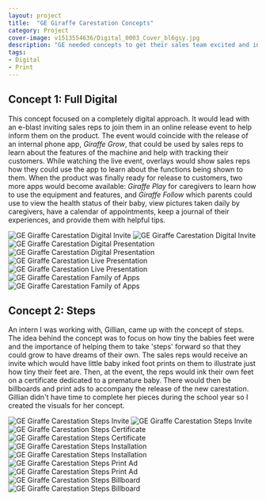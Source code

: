 ```yaml
---
layout: project
title:  "GE Giraffe Carestation Concepts"
category: Project
cover-image: v1513554636/Digital_0003_Cover_bl6gsy.jpg
description: "GE needed concepts to get their sales team excited and informed about the release of their new Giraffe Carestation, which is an incubator unit for premature born babies."
tags:
- Digital
- Print
---
```


<div class="grid-2_full fade-me">
  <h2 class="full-width">Concept 1: Full Digital</h2>
  <p>This concept focused on a completely digital approach. It would lead with an e-blast inviting sales reps to join them in an online release event to help inform them on the product. The event would coincide with the release of an internal phone app, <em>Giraffe Grow</em>, that could be used by sales reps to learn about the features of the machine and help with tracking their customers. While watching the live event, overlays would show sales reps how they could use the app to learn about the functions being shown to them. When the product was finally ready for release to customers, two more apps would become available: <em>Giraffe Play</em> for caregivers to learn how to use the equipment and features, and <em>Giraffe Follow</em> which parents could use to view the health status of their baby, view pictures taken daily by caregivers, have a calendar of appointments, keep a journal of their experiences, and provide them with helpful tips.</p>
</div>

<div class="grid-2_full fade-me box-shadow-light">
  <img class="lazyload" alt="GE Giraffe Carestation Digital Invite"
  src="https://res.cloudinary.com/iambramer/image/upload/e_blur:600,dpr_auto,f_auto,q_80,w_100/v1513121956/Digital_0001_Email_aczyla.jpg" data-srcset="https://res.cloudinary.com/iambramer/image/upload/dpr_auto,f_auto,q_auto,w_1600/v1513121956/Digital_0001_Email_aczyla.jpg 1900w,
  https://res.cloudinary.com/iambramer/image/upload/dpr_auto,f_auto,q_auto,w_1200/v1513121956/Digital_0001_Email_aczyla.jpg 1400w,
  https://res.cloudinary.com/iambramer/image/upload/dpr_auto,f_auto,q_auto,w_800/v1513121956/Digital_0001_Email_aczyla.jpg 1000w,
  https://res.cloudinary.com/iambramer/image/upload/dpr_auto,f_auto,q_auto,w_400/v1513121956/Digital_0001_Email_aczyla.jpg 400w">
    <noscript>
    <img alt="GE Giraffe Carestation Digital Invite"
      src="https://res.cloudinary.com/iambramer/image/upload/dpr_auto,f_auto,q_auto,w_1600/v1513121956/Digital_0001_Email_aczyla.jpg"
      srcset="https://res.cloudinary.com/iambramer/image/upload/dpr_auto,f_auto,q_auto,w_1600/v1513121956/Digital_0001_Email_aczyla.jpg 1900w,
      https://res.cloudinary.com/iambramer/image/upload/dpr_auto,f_auto,q_auto,w_1200/v1513121956/Digital_0001_Email_aczyla.jpg 1400w,
      https://res.cloudinary.com/iambramer/image/upload/dpr_auto,f_auto,q_auto,w_800/v1513121956/Digital_0001_Email_aczyla.jpg 1000w,
      https://res.cloudinary.com/iambramer/image/upload/dpr_auto,f_auto,q_auto,w_400/v1513121956/Digital_0001_Email_aczyla.jpg 400w">
    </noscript>
</div>

<div class="grid-2_full fade-me box-shadow-light">
  <img class="lazyload" alt="GE Giraffe Carestation Digital Presentation"
  src="https://res.cloudinary.com/iambramer/image/upload/e_blur:600,dpr_auto,f_auto,q_80,w_100/v1513121956/Digital_0000_Main_Screen_cmepxt.jpg" data-srcset="https://res.cloudinary.com/iambramer/image/upload/dpr_auto,f_auto,q_auto,w_1600/v1513121956/Digital_0000_Main_Screen_cmepxt.jpg 1900w,
  https://res.cloudinary.com/iambramer/image/upload/dpr_auto,f_auto,q_auto,w_1200/v1513121956/Digital_0000_Main_Screen_cmepxt.jpg 1400w,
  https://res.cloudinary.com/iambramer/image/upload/dpr_auto,f_auto,q_auto,w_800/v1513121956/Digital_0000_Main_Screen_cmepxt.jpg 1000w,
  https://res.cloudinary.com/iambramer/image/upload/dpr_auto,f_auto,q_auto,w_400/v1513121956/Digital_0000_Main_Screen_cmepxt.jpg 400w">
    <noscript>
    <img alt="GE Giraffe Carestation Digital Presentation"
      src="https://res.cloudinary.com/iambramer/image/upload/dpr_auto,f_auto,q_auto,w_1600/v1513121956/Digital_0000_Main_Screen_cmepxt.jpg"
      srcset="https://res.cloudinary.com/iambramer/image/upload/dpr_auto,f_auto,q_auto,w_1600/v1513121956/Digital_0000_Main_Screen_cmepxt.jpg 1900w,
      https://res.cloudinary.com/iambramer/image/upload/dpr_auto,f_auto,q_auto,w_1200/v1513121956/Digital_0000_Main_Screen_cmepxt.jpg 1400w,
      https://res.cloudinary.com/iambramer/image/upload/dpr_auto,f_auto,q_auto,w_800/v1513121956/Digital_0000_Main_Screen_cmepxt.jpg 1000w,
      https://res.cloudinary.com/iambramer/image/upload/dpr_auto,f_auto,q_auto,w_400/v1513121956/Digital_0000_Main_Screen_cmepxt.jpg 400w">
    </noscript>
</div>

<div class="grid-2_full fade-me box-shadow-light">
  <img class="lazyload" alt="GE Giraffe Carestation Live Presentation"
  src="https://res.cloudinary.com/iambramer/image/upload/e_blur:600,dpr_auto,f_auto,q_80,w_100/v1513121956/Digital_0002_Training_u1jkdq.jpg" data-srcset="https://res.cloudinary.com/iambramer/image/upload/dpr_auto,f_auto,q_auto,w_1600/v1513121956/Digital_0002_Training_u1jkdq.jpg 1900w,
  https://res.cloudinary.com/iambramer/image/upload/dpr_auto,f_auto,q_auto,w_1200/v1513121956/Digital_0002_Training_u1jkdq.jpg 1400w,
  https://res.cloudinary.com/iambramer/image/upload/dpr_auto,f_auto,q_auto,w_800/v1513121956/Digital_0002_Training_u1jkdq.jpg 1000w,
  https://res.cloudinary.com/iambramer/image/upload/dpr_auto,f_auto,q_auto,w_400/v1513121956/Digital_0002_Training_u1jkdq.jpg 400w">
    <noscript>
    <img alt="GE Giraffe Carestation Live Presentation"
      src="https://res.cloudinary.com/iambramer/image/upload/dpr_auto,f_auto,q_auto,w_1600/v1513121956/Digital_0002_Training_u1jkdq.jpg"
      srcset="https://res.cloudinary.com/iambramer/image/upload/dpr_auto,f_auto,q_auto,w_1600/v1513121956/Digital_0002_Training_u1jkdq.jpg 1900w,
      https://res.cloudinary.com/iambramer/image/upload/dpr_auto,f_auto,q_auto,w_1200/v1513121956/Digital_0002_Training_u1jkdq.jpg 1400w,
      https://res.cloudinary.com/iambramer/image/upload/dpr_auto,f_auto,q_auto,w_800/v1513121956/Digital_0002_Training_u1jkdq.jpg 1000w,
      https://res.cloudinary.com/iambramer/image/upload/dpr_auto,f_auto,q_auto,w_400/v1513121956/Digital_0002_Training_u1jkdq.jpg 400w">
    </noscript>
</div>

<div class="grid-2_full fade-me box-shadow-light">
  <img class="lazyload" alt="GE Giraffe Carestation Family of Apps"
  src="https://res.cloudinary.com/iambramer/image/upload/e_blur:600,dpr_auto,f_auto,q_80,w_100/v1513121956/Digital_0003_Rollout_xhnlpa.jpg" data-srcset="https://res.cloudinary.com/iambramer/image/upload/dpr_auto,f_auto,q_auto,w_1600/v1513121956/Digital_0003_Rollout_xhnlpa.jpg 1900w,
  https://res.cloudinary.com/iambramer/image/upload/dpr_auto,f_auto,q_auto,w_1200/v1513121956/Digital_0003_Rollout_xhnlpa.jpg 1400w,
  https://res.cloudinary.com/iambramer/image/upload/dpr_auto,f_auto,q_auto,w_800/v1513121956/Digital_0003_Rollout_xhnlpa.jpg 1000w,
  https://res.cloudinary.com/iambramer/image/upload/dpr_auto,f_auto,q_auto,w_400/v1513121956/Digital_0003_Rollout_xhnlpa.jpg 400w">
    <noscript>
    <img alt="GE Giraffe Carestation Family of Apps"
      src="https://res.cloudinary.com/iambramer/image/upload/dpr_auto,f_auto,q_auto,w_1600/v1513121956/Digital_0003_Rollout_xhnlpa.jpg"
      srcset="https://res.cloudinary.com/iambramer/image/upload/dpr_auto,f_auto,q_auto,w_1600/v1513121956/Digital_0003_Rollout_xhnlpa.jpg 1900w,
      https://res.cloudinary.com/iambramer/image/upload/dpr_auto,f_auto,q_auto,w_1200/v1513121956/Digital_0003_Rollout_xhnlpa.jpg 1400w,
      https://res.cloudinary.com/iambramer/image/upload/dpr_auto,f_auto,q_auto,w_800/v1513121956/Digital_0003_Rollout_xhnlpa.jpg 1000w,
      https://res.cloudinary.com/iambramer/image/upload/dpr_auto,f_auto,q_auto,w_400/v1513121956/Digital_0003_Rollout_xhnlpa.jpg 400w">
    </noscript>
</div>

<div class="grid-2_full fade-me">
  <h2 class="full-width">Concept 2: Steps</h2>
  <p>An intern I was working with, Gillian, came up with the concept of steps. The idea behind the concept was to focus on how tiny the babies feet were and the importance of helping them to take 'steps' forward so that they could grow to have dreams of their own. The sales reps would receive an invite which would have little baby inked foot prints on them to illustrate just how tiny their feet are. Then, at the event, the reps would ink their own feet on a certificate dedicated to a premature baby. There would then be billboards and print ads to accompany the release of the new carestation. Gillian didn't have time to complete her pieces during the school year so I created the visuals for her concept.</p>
</div>

<div class="grid-2_full fade-me box-shadow-light">
  <img class="lazyload" alt="GE Giraffe Carestation Steps Invite"
  src="https://res.cloudinary.com/iambramer/image/upload/e_blur:600,dpr_auto,f_auto,q_80,w_100/v1513121983/Steps_0001_Teaser_w5hkcp.jpg" data-srcset="https://res.cloudinary.com/iambramer/image/upload/dpr_auto,f_auto,q_auto,w_1600/v1513121983/Steps_0001_Teaser_w5hkcp.jpg 1900w,
  https://res.cloudinary.com/iambramer/image/upload/dpr_auto,f_auto,q_auto,w_1200/v1513121983/Steps_0001_Teaser_w5hkcp.jpg 1400w,
  https://res.cloudinary.com/iambramer/image/upload/dpr_auto,f_auto,q_auto,w_800/v1513121983/Steps_0001_Teaser_w5hkcp.jpg 1000w,
  https://res.cloudinary.com/iambramer/image/upload/dpr_auto,f_auto,q_auto,w_400/v1513121983/Steps_0001_Teaser_w5hkcp.jpg 400w">
    <noscript>
    <img alt="GE Giraffe Carestation Steps Invite"
      src="https://res.cloudinary.com/iambramer/image/upload/dpr_auto,f_auto,q_auto,w_1600/v1513121983/Steps_0001_Teaser_w5hkcp.jpg"
      srcset="https://res.cloudinary.com/iambramer/image/upload/dpr_auto,f_auto,q_auto,w_1600/v1513121983/Steps_0001_Teaser_w5hkcp.jpg 1900w,
      https://res.cloudinary.com/iambramer/image/upload/dpr_auto,f_auto,q_auto,w_1200/v1513121983/Steps_0001_Teaser_w5hkcp.jpg 1400w,
      https://res.cloudinary.com/iambramer/image/upload/dpr_auto,f_auto,q_auto,w_800/v1513121983/Steps_0001_Teaser_w5hkcp.jpg 1000w,
      https://res.cloudinary.com/iambramer/image/upload/dpr_auto,f_auto,q_auto,w_400/v1513121983/Steps_0001_Teaser_w5hkcp.jpg 400w">
    </noscript>
</div>

<div class="grid-2_full fade-me box-shadow-light">
  <img class="lazyload" alt="GE Giraffe Carestation Steps Certificate"
  src="https://res.cloudinary.com/iambramer/image/upload/e_blur:600,dpr_auto,f_auto,q_80,w_100/v1513121984/Steps_0002_Sales_Event_jwvhzq.jpg" data-srcset="https://res.cloudinary.com/iambramer/image/upload/dpr_auto,f_auto,q_auto,w_1600/v1513121984/Steps_0002_Sales_Event_jwvhzq.jpg 1900w,
  https://res.cloudinary.com/iambramer/image/upload/dpr_auto,f_auto,q_auto,w_1200/v1513121984/Steps_0002_Sales_Event_jwvhzq.jpg 1400w,
  https://res.cloudinary.com/iambramer/image/upload/dpr_auto,f_auto,q_auto,w_800/v1513121984/Steps_0002_Sales_Event_jwvhzq.jpg 1000w,
  https://res.cloudinary.com/iambramer/image/upload/dpr_auto,f_auto,q_auto,w_400/v1513121984/Steps_0002_Sales_Event_jwvhzq.jpg 400w">
    <noscript>
    <img alt="GE Giraffe Carestation Steps Certificate"
      src="https://res.cloudinary.com/iambramer/image/upload/dpr_auto,f_auto,q_auto,w_1600/v1513121984/Steps_0002_Sales_Event_jwvhzq.jpg"
      srcset="https://res.cloudinary.com/iambramer/image/upload/dpr_auto,f_auto,q_auto,w_1600/v1513121984/Steps_0002_Sales_Event_jwvhzq.jpg 1900w,
      https://res.cloudinary.com/iambramer/image/upload/dpr_auto,f_auto,q_auto,w_1200/v1513121984/Steps_0002_Sales_Event_jwvhzq.jpg 1400w,
      https://res.cloudinary.com/iambramer/image/upload/dpr_auto,f_auto,q_auto,w_800/v1513121984/Steps_0002_Sales_Event_jwvhzq.jpg 1000w,
      https://res.cloudinary.com/iambramer/image/upload/dpr_auto,f_auto,q_auto,w_400/v1513121984/Steps_0002_Sales_Event_jwvhzq.jpg 400w">
    </noscript>
</div>

<div class="grid-2_full fade-me box-shadow-light">
  <img class="lazyload" alt="GE Giraffe Carestation Steps Installation"
  src="https://res.cloudinary.com/iambramer/image/upload/e_blur:600,dpr_auto,f_auto,q_80,w_100/v1513121984/Steps_0003_Rollout_1_vgjxoz.jpg" data-srcset="https://res.cloudinary.com/iambramer/image/upload/dpr_auto,f_auto,q_auto,w_1600/v1513121984/Steps_0003_Rollout_1_vgjxoz.jpg 1900w,
  https://res.cloudinary.com/iambramer/image/upload/dpr_auto,f_auto,q_auto,w_1200/v1513121984/Steps_0003_Rollout_1_vgjxoz.jpg 1400w,
  https://res.cloudinary.com/iambramer/image/upload/dpr_auto,f_auto,q_auto,w_800/v1513121984/Steps_0003_Rollout_1_vgjxoz.jpg 1000w,
  https://res.cloudinary.com/iambramer/image/upload/dpr_auto,f_auto,q_auto,w_400/v1513121984/Steps_0003_Rollout_1_vgjxoz.jpg 400w">
    <noscript>
    <img alt="GE Giraffe Carestation Steps Installation"
      src="https://res.cloudinary.com/iambramer/image/upload/dpr_auto,f_auto,q_auto,w_1600/v1513121984/Steps_0003_Rollout_1_vgjxoz.jpg"
      srcset="https://res.cloudinary.com/iambramer/image/upload/dpr_auto,f_auto,q_auto,w_1600/v1513121984/Steps_0003_Rollout_1_vgjxoz.jpg 1900w,
      https://res.cloudinary.com/iambramer/image/upload/dpr_auto,f_auto,q_auto,w_1200/v1513121984/Steps_0003_Rollout_1_vgjxoz.jpg 1400w,
      https://res.cloudinary.com/iambramer/image/upload/dpr_auto,f_auto,q_auto,w_800/v1513121984/Steps_0003_Rollout_1_vgjxoz.jpg 1000w,
      https://res.cloudinary.com/iambramer/image/upload/dpr_auto,f_auto,q_auto,w_400/v1513121984/Steps_0003_Rollout_1_vgjxoz.jpg 400w">
    </noscript>
</div>

<div class="grid-2_full fade-me box-shadow-light">
  <img class="lazyload" alt="GE Giraffe Carestation Steps Print Ad"
  src="https://res.cloudinary.com/iambramer/image/upload/e_blur:600,dpr_auto,f_auto,q_80,w_100/v1513121985/Steps_0004_Rollout_2vb_ap91yj.jpg" data-srcset="https://res.cloudinary.com/iambramer/image/upload/dpr_auto,f_auto,q_auto,w_1600/v1513121985/Steps_0004_Rollout_2vb_ap91yj.jpg 1900w,
  https://res.cloudinary.com/iambramer/image/upload/dpr_auto,f_auto,q_auto,w_1200/v1513121985/Steps_0004_Rollout_2vb_ap91yj.jpg 1400w,
  https://res.cloudinary.com/iambramer/image/upload/dpr_auto,f_auto,q_auto,w_800/v1513121985/Steps_0004_Rollout_2vb_ap91yj.jpg 1000w,
  https://res.cloudinary.com/iambramer/image/upload/dpr_auto,f_auto,q_auto,w_400/v1513121985/Steps_0004_Rollout_2vb_ap91yj.jpg 400w">
    <noscript>
    <img alt="GE Giraffe Carestation Steps Print Ad"
      src="https://res.cloudinary.com/iambramer/image/upload/dpr_auto,f_auto,q_auto,w_1600/v1513121985/Steps_0004_Rollout_2vb_ap91yj.jpg"
      srcset="https://res.cloudinary.com/iambramer/image/upload/dpr_auto,f_auto,q_auto,w_1600/v1513121985/Steps_0004_Rollout_2vb_ap91yj.jpg 1900w,
      https://res.cloudinary.com/iambramer/image/upload/dpr_auto,f_auto,q_auto,w_1200/v1513121985/Steps_0004_Rollout_2vb_ap91yj.jpg 1400w,
      https://res.cloudinary.com/iambramer/image/upload/dpr_auto,f_auto,q_auto,w_800/v1513121985/Steps_0004_Rollout_2vb_ap91yj.jpg 1000w,
      https://res.cloudinary.com/iambramer/image/upload/dpr_auto,f_auto,q_auto,w_400/v1513121985/Steps_0004_Rollout_2vb_ap91yj.jpg 400w">
    </noscript>
</div>

<div class="grid-2_full fade-me box-shadow-light">
  <img class="lazyload" alt="GE Giraffe Carestation Steps Billboard"
  src="https://res.cloudinary.com/iambramer/image/upload/e_blur:600,dpr_auto,f_auto,q_80,w_100/v1513121984/Steps_0000_Art_Direction_pcadv2.jpg" data-srcset="https://res.cloudinary.com/iambramer/image/upload/dpr_auto,f_auto,q_auto,w_1600/v1513121984/Steps_0000_Art_Direction_pcadv2.jpg 1900w,
  https://res.cloudinary.com/iambramer/image/upload/dpr_auto,f_auto,q_auto,w_1200/v1513121984/Steps_0000_Art_Direction_pcadv2.jpg 1400w,
  https://res.cloudinary.com/iambramer/image/upload/dpr_auto,f_auto,q_auto,w_800/v1513121984/Steps_0000_Art_Direction_pcadv2.jpg 1000w,
  https://res.cloudinary.com/iambramer/image/upload/dpr_auto,f_auto,q_auto,w_400/v1513121984/Steps_0000_Art_Direction_pcadv2.jpg 400w">
    <noscript>
    <img alt="GE Giraffe Carestation Steps Billboard"
      src="https://res.cloudinary.com/iambramer/image/upload/dpr_auto,f_auto,q_auto,w_1600/v1513121984/Steps_0000_Art_Direction_pcadv2.jpg"
      srcset="https://res.cloudinary.com/iambramer/image/upload/dpr_auto,f_auto,q_auto,w_1600/v1513121984/Steps_0000_Art_Direction_pcadv2.jpg 1900w,
      https://res.cloudinary.com/iambramer/image/upload/dpr_auto,f_auto,q_auto,w_1200/v1513121984/Steps_0000_Art_Direction_pcadv2.jpg 1400w,
      https://res.cloudinary.com/iambramer/image/upload/dpr_auto,f_auto,q_auto,w_800/v1513121984/Steps_0000_Art_Direction_pcadv2.jpg 1000w,
      https://res.cloudinary.com/iambramer/image/upload/dpr_auto,f_auto,q_auto,w_400/v1513121984/Steps_0000_Art_Direction_pcadv2.jpg 400w">
    </noscript>
</div>
